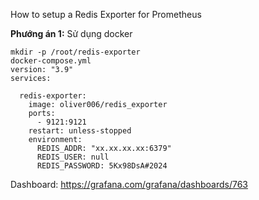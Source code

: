 How to setup a Redis Exporter for Prometheus

**Phướng án 1:** Sử dụng docker

```
mkdir -p /root/redis-exporter
docker-compose.yml
version: "3.9"
services:

  redis-exporter:
    image: oliver006/redis_exporter
    ports:
      - 9121:9121
    restart: unless-stopped
    environment:
      REDIS_ADDR: "xx.xx.xx.xx:6379"
      REDIS_USER: null
      REDIS_PASSWORD: 5Kx98DsA#2024
```

Dashboard: https://grafana.com/grafana/dashboards/763
